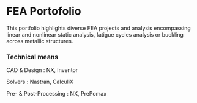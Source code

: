 # FEA Portofolio

This portfolio highlights diverse FEA projects and analysis encompassing linear and nonlinear static analysis, fatigue cycles analysis or buckling across metallic structures.

### Technical means
CAD & Design : NX, Inventor

Solvers : Nastran, CalculiX

Pre- & Post-Processing : NX, PrePomax

